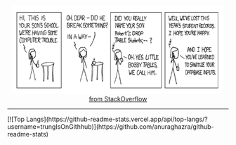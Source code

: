 <div id="header" align="center">
  <img src="vuive.png" width="480" height="200"/>
  <br>
  <a href="https://stackoverflow.com/questions/84556/whats-your-favorite-programmer-cartoon" target="_blank">from StackOverflow</a>
</div>
<hr>
[![Top Langs](https://github-readme-stats.vercel.app/api/top-langs/?username=trungIsOnGithhub)](https://github.com/anuraghazra/github-readme-stats)
<!--
**trungIsOnGithhub/trungIsOnGithhub** is a ✨ _special_ ✨ repository because its `README.md` (this file) appears on your GitHub profile.

Here are some ideas to get you started:

- 🔭 I’m currently working on ...
- 🌱 I’m currently learning ...
- 👯 I’m looking to collaborate on ...
- 🤔 I’m looking for help with ...
- 💬 Ask me about ...
- 📫 How to reach me: ...
- 😄 Pronouns: ...
- ⚡ Fun fact: ...
-->
